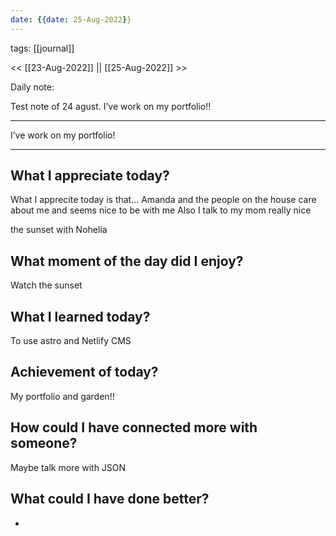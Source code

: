 ```yaml
---
date: {{date: 25-Aug-2022}}
---
```

tags: [[journal]]

<< [[23-Aug-2022]] || [[25-Aug-2022]] >>

Daily note:

Test note of 24 agust. I’ve work on my portfolio!!

----

I’ve work on my portfolio!

----


## What I appreciate today? 
What I apprecite today is that…  Amanda and the people on the house care about me and seems nice to be with me
Also I talk to my mom really nice

the sunset with Nohelia


## What moment of the day did I enjoy? 
Watch the sunset


##  What I learned today? 
To use astro and Netlify CMS


## Achievement of today? 
My portfolio and garden!!


## How could I have connected more with someone? 
Maybe talk more with JSON


## What could I have done better? 
-



 